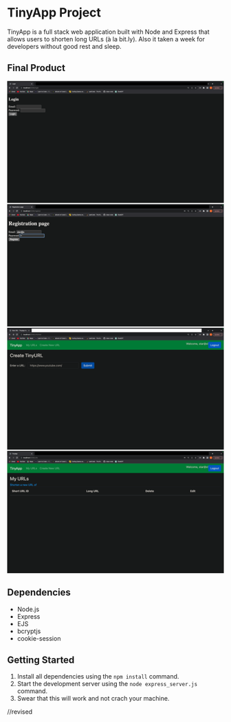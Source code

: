 # TinyApp Project

TinyApp is a full stack web application built with Node and Express that allows users to shorten long URLs (à la bit.ly). Also it taken a week for developers without good rest and sleep.

## Final Product

!["Screenshot of Login page"](https://github.com/yerbol021/tinyapp/blob/main/docs/Login.png)
!["Screenshot of register page"](https://github.com/yerbol021/tinyapp/blob/main/docs/Regitration.png)
!["Screenshot of New_urls page"](https://github.com/yerbol021/tinyapp/blob/main/docs/New_urls.png)
!["Screenshot of urls page"](https://github.com/yerbol021/tinyapp/blob/main/docs/urls.png)

## Dependencies

- Node.js
- Express
- EJS
- bcryptjs
- cookie-session

## Getting Started

1. Install all dependencies using the `npm install` command.
2. Start the development server using the `node express_server.js` command.
3. Swear that this will work and not crach your machine.

//revised

